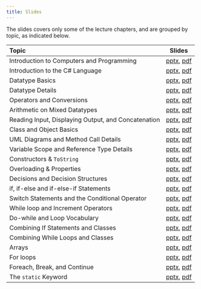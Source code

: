```yaml
---
title: Slides
---
```


The slides covers only some of the lecture chapters, and are grouped by topic, as indicated below.

| Topic | Slides |
| :--- | --- |
| Introduction to Computers and Programming | [pptx](https://github.com/princomp/princomp.github.io/raw/main/lectures/010_general_concepts/Programming-Intro.pptx), [pdf](https://github.com/princomp/princomp.github.io/raw/main/lectures/010_general_concepts/Programming-Intro.pdf) |
| Introduction to the C# Language | [pptx](https://github.com/princomp/princomp.github.io/raw/main/lectures/020_first_program/C%23-Intro-WriteLine.pptx), [pdf](https://github.com/princomp/princomp.github.io/raw/main/lectures/020_first_program/C%23-Intro-WriteLine.pdf) |
| Datatype Basics | [pptx](https://github.com/princomp/princomp.github.io/raw/main/lectures/030_datatypes_and_variables/Datatypes-Variables.pptx), [pdf](https://github.com/princomp/princomp.github.io/raw/main/lectures/030_datatypes_and_variables/Datatypes-Variables.pdf) |
| Datatype Details | [pptx](https://github.com/princomp/princomp.github.io/raw/main/lectures/030_datatypes_and_variables/Datatypes-Variables-Details.pptx), [pdf](https://github.com/princomp/princomp.github.io/raw/main/lectures/030_datatypes_and_variables/Datatypes-Variables-Details.pdf) |
| Operators and Conversions | [pptx](https://github.com/princomp/princomp.github.io/raw/main/lectures/040_operators/Operators-Conversions.pptx), [pdf](https://github.com/princomp/princomp.github.io/raw/main/lectures/040_operators/Operators-Conversions.pdf) |
| Arithmetic on Mixed Datatypes | [pptx](https://github.com/princomp/princomp.github.io/raw/main/lectures/040_operators/Arithmetic-Conversions.pptx), [pdf](https://github.com/princomp/princomp.github.io/raw/main/lectures/040_operators/Arithmetic-Conversions.pdf) |
| Reading Input, Displaying Output, and Concatenation | [pptx](https://github.com/princomp/princomp.github.io/raw/main/lectures/050_reading_and_displaying/Input-Output-Concatenation.pptx), [pdf](https://github.com/princomp/princomp.github.io/raw/main/lectures/050_reading_and_displaying/Input-Output-Concatenation.pdf) |
| Class and Object Basics | [pptx](https://github.com/princomp/princomp.github.io/raw/main/lectures/060_object_oriented_intro/Objects-Intro.pptx), [pdf](https://github.com/princomp/princomp.github.io/raw/main/lectures/060_object_oriented_intro/Objects-Intro.pdf) |
| UML Diagrams and Method Call Details | [pptx](https://github.com/princomp/princomp.github.io/raw/main/lectures/060_object_oriented_intro/Method-Details-UML.pptx), [pdf](https://github.com/princomp/princomp.github.io/raw/main/lectures/060_object_oriented_intro/Method-Details-UML.pdf)|
| Variable Scope and Reference Type Details | [pptx](https://github.com/princomp/princomp.github.io/raw/main/lectures/060_object_oriented_intro/Scope-Reference-Types.pptx), [pdf](https://github.com/princomp/princomp.github.io/raw/main/lectures/060_object_oriented_intro/Scope-Reference-Types.pdf)|
| Constructors & `ToString` | [pptx](https://github.com/princomp/princomp.github.io/raw/main/lectures/070_object_oriented_contd/Constructors-ToString.pptx), [pdf](https://github.com/princomp/princomp.github.io/raw/main/lectures/070_object_oriented_contd/Constructors-ToString.pdf) |
| Overloading & Properties | [pptx](https://github.com/princomp/princomp.github.io/raw/main/lectures/070_object_oriented_contd/Overloads-Properties.pptx), [pdf](https://github.com/princomp/princomp.github.io/raw/main/lectures/070_object_oriented_contd/Overloads-Properties.pdf) |
| Decisions and Decision Structures | [pptx](https://github.com/princomp/princomp.github.io/raw/main/lectures/080_decisions_booleans_and_comparisons/Booleans-Comparisons.pptx), [pdf](https://github.com/princomp/princomp.github.io/raw/main/lectures/080_decisions_booleans_and_comparisons/Booleans-Comparisons.pdf) |
| if, if-else and if-else-if Statements | [pptx](https://github.com/princomp/princomp.github.io/raw/main/lectures/090_if/If-Else.pptx), [pdf](https://github.com/princomp/princomp.github.io/raw/main/lectures/090_if/If-Else.pdf) |
| Switch Statements and the Conditional Operator | [pptx](https://github.com/princomp/princomp.github.io/raw/main/lectures/100_switch/Switch.pptx), [pdf](https://github.com/princomp/princomp.github.io/raw/main/lectures/100_switch/Switch.pdf) |
| While loop and Increment Operators | [pptx](https://github.com/princomp/princomp.github.io/raw/main/lectures/110_while_loops_and_vocabulary/While-Increment.pptx), [pdf](https://github.com/princomp/princomp.github.io/raw/main/lectures/110_while_loops_and_vocabulary/While-Increment.pdf) |
| Do-while and Loop Vocabulary | [pptx](https://github.com/princomp/princomp.github.io/raw/main/lectures/110_while_loops_and_vocabulary/Do-While-Vocab.pptx), [pdf](https://github.com/princomp/princomp.github.io/raw/main/lectures/110_while_loops_and_vocabulary/Do-While-Vocab.pdf) |
| Combining If Statements and Classes | [pptx](https://github.com/princomp/princomp.github.io/raw/main/lectures/130_combining_decision_and_classes/If-With-Classes.pptx), [pdf](https://github.com/princomp/princomp.github.io/raw/main/lectures/130_combining_decision_and_classes/If-With-Classes.pdf) |
| Combining While Loops and Classes | [pptx](https://github.com/princomp/princomp.github.io/raw/main/lectures/130_combining_decision_and_classes/While-With-Classes.pptx), [pdf](https://github.com/princomp/princomp.github.io/raw/main/lectures/130_combining_decision_and_classes/While-With-Classes.pdf) |
| Arrays | [pptx](https://github.com/princomp/princomp.github.io/raw/main/lectures/140_arrays/Arrays.pptx), [pdf](https://github.com/princomp/princomp.github.io/raw/main/lectures/140_arrays/Arrays.pdf) |
| For loops | [pptx](https://github.com/princomp/princomp.github.io/raw/main/lectures/150_for_loops/For-Loops.pptx), [pdf](https://github.com/princomp/princomp.github.io/raw/main/lectures/150_for_loops/For-Loops.pdf) |
| Foreach, Break, and Continue | [pptx](https://github.com/princomp/princomp.github.io/raw/main/lectures/160_foreach/Arrays-Foreach.pptx), [pdf](https://github.com/princomp/princomp.github.io/raw/main/lectures/160_foreach/Arrays-Foreach.pdf) |
| The `static` Keyword | [pptx](https://github.com/princomp/princomp.github.io/raw/main/lectures/170_static_elements/Static.pptx), [pdf](https://github.com/princomp/princomp.github.io/raw/main/lectures/170_static_elements/Static.pdf) |

